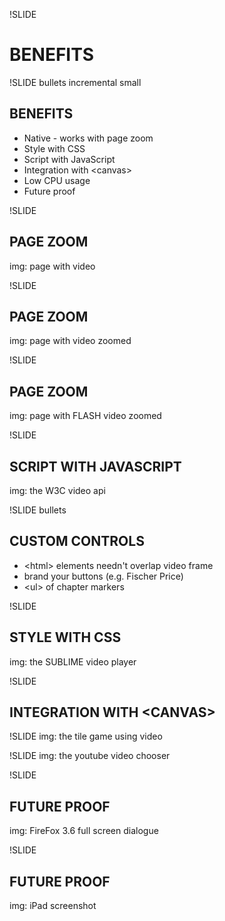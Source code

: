 !SLIDE
# BENEFITS

!SLIDE bullets incremental small
## BENEFITS

* Native - works with page zoom
* Style with CSS
* Script with JavaScript
* Integration with \<canvas\>
* Low CPU usage
* Future proof

!SLIDE
## PAGE ZOOM
img: page with video

!SLIDE
## PAGE ZOOM
img: page with video zoomed

!SLIDE
## PAGE ZOOM
img: page with FLASH video zoomed

!SLIDE
## SCRIPT WITH JAVASCRIPT
img: the W3C video api

!SLIDE bullets
## CUSTOM CONTROLS

* \<html\> elements needn't overlap video frame
* brand your buttons (e.g. Fischer Price)
* \<ul\> of chapter markers

!SLIDE
## STYLE WITH CSS
img: the SUBLIME video player

!SLIDE
## INTEGRATION WITH \<CANVAS\>

!SLIDE
img: the tile game using video

!SLIDE
img: the youtube video chooser

!SLIDE
## FUTURE PROOF
img: FireFox 3.6 full screen dialogue

 !SLIDE
## FUTURE PROOF
img: iPad screenshot

